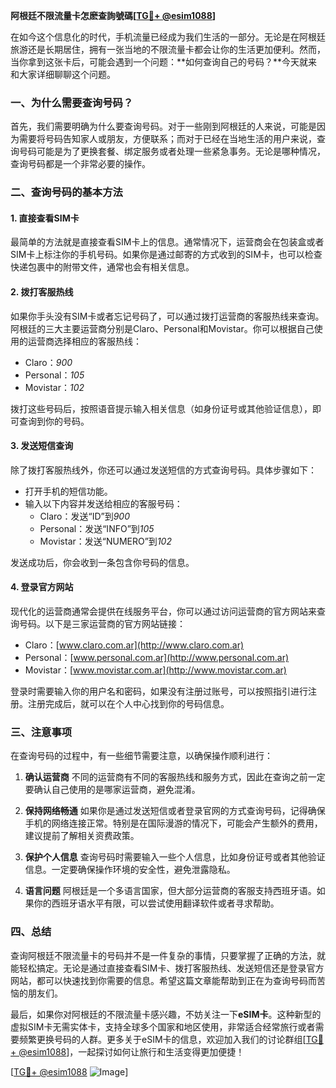 **阿根廷不限流量卡怎麽查詢號碼[[TG💪+ @esim1088](https://t.me/s/esim1088)]**

在如今这个信息化的时代，手机流量已经成为我们生活的一部分。无论是在阿根廷旅游还是长期居住，拥有一张当地的不限流量卡都会让你的生活更加便利。然而，当你拿到这张卡后，可能会遇到一个问题：**如何查询自己的号码？**今天就来和大家详细聊聊这个问题。

### 一、为什么需要查询号码？

首先，我们需要明确为什么要查询号码。对于一些刚到阿根廷的人来说，可能是因为需要将号码告知家人或朋友，方便联系；而对于已经在当地生活的用户来说，查询号码可能是为了更换套餐、绑定服务或者处理一些紧急事务。无论是哪种情况，查询号码都是一个非常必要的操作。

### 二、查询号码的基本方法

#### 1. **直接查看SIM卡**
   最简单的方法就是直接查看SIM卡上的信息。通常情况下，运营商会在包装盒或者SIM卡上标注你的手机号码。如果你是通过邮寄的方式收到的SIM卡，也可以检查快递包裹中的附带文件，通常也会有相关信息。

#### 2. **拨打客服热线**
   如果你手头没有SIM卡或者忘记号码了，可以通过拨打运营商的客服热线来查询。阿根廷的三大主要运营商分别是Claro、Personal和Movistar。你可以根据自己使用的运营商选择相应的客服热线：
   - Claro：*900*
   - Personal：*105*
   - Movistar：*102*

   拨打这些号码后，按照语音提示输入相关信息（如身份证号或其他验证信息），即可查询到你的号码。

#### 3. **发送短信查询**
   除了拨打客服热线外，你还可以通过发送短信的方式查询号码。具体步骤如下：
   - 打开手机的短信功能。
   - 输入以下内容并发送给相应的客服号码：
     - Claro：发送“ID”到*900*
     - Personal：发送“INFO”到*105*
     - Movistar：发送“NUMERO”到*102*

   发送成功后，你会收到一条包含你号码的信息。

#### 4. **登录官方网站**
   现代化的运营商通常会提供在线服务平台，你可以通过访问运营商的官方网站来查询号码。以下是三家运营商的官方网站链接：
   - Claro：[www.claro.com.ar](http://www.claro.com.ar)
   - Personal：[www.personal.com.ar](http://www.personal.com.ar)
   - Movistar：[www.movistar.com.ar](http://www.movistar.com.ar)

   登录时需要输入你的用户名和密码，如果没有注册过账号，可以按照指引进行注册。注册完成后，就可以在个人中心找到你的号码信息。

### 三、注意事项

在查询号码的过程中，有一些细节需要注意，以确保操作顺利进行：

1. **确认运营商**
   不同的运营商有不同的客服热线和服务方式，因此在查询之前一定要确认自己使用的是哪家运营商，避免混淆。

2. **保持网络畅通**
   如果你是通过发送短信或者登录官网的方式查询号码，记得确保手机的网络连接正常。特别是在国际漫游的情况下，可能会产生额外的费用，建议提前了解相关资费政策。

3. **保护个人信息**
   查询号码时需要输入一些个人信息，比如身份证号或者其他验证信息。一定要确保操作环境的安全性，避免泄露隐私。

4. **语言问题**
   阿根廷是一个多语言国家，但大部分运营商的客服支持西班牙语。如果你的西班牙语水平有限，可以尝试使用翻译软件或者寻求帮助。

### 四、总结

查询阿根廷不限流量卡的号码并不是一件复杂的事情，只要掌握了正确的方法，就能轻松搞定。无论是通过直接查看SIM卡、拨打客服热线、发送短信还是登录官方网站，都可以快速找到你需要的信息。希望这篇文章能帮助到正在为查询号码而苦恼的朋友们。

最后，如果你对阿根廷的不限流量卡感兴趣，不妨关注一下**eSIM卡**。这种新型的虚拟SIM卡无需实体卡，支持全球多个国家和地区使用，非常适合经常旅行或者需要频繁更换号码的人群。更多关于eSIM卡的信息，欢迎加入我们的讨论群组[[TG💪+ @esim1088](https://t.me/s/esim1088)]，一起探讨如何让旅行和生活变得更加便捷！

[[TG💪+ @esim1088](https://t.me/s/esim1088) ![Image](https://i.postimg.cc/4NQfJmqS/Snipaste-2025-05-13-00-14-12.png)]